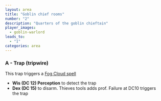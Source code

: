 ```yaml
---
layout: area
title: "Goblin chief rooms"
number: "2"
description: "Quarters of the goblin chieftain"
player_images:
  - goblin-warlord
leads_to:
  - "1"
categories: area
---
```


### A - Trap (tripwire)

This trap triggers a [Fog Cloud spell](https://www.dandwiki.com/wiki/5e_SRD:Fog_Cloud)

* **Wis (DC 12) Perception** to detect the trap
* **Dex (DC 15)** to disarm. Thieves tools adds prof. Failure at DC10 triggers the trap
